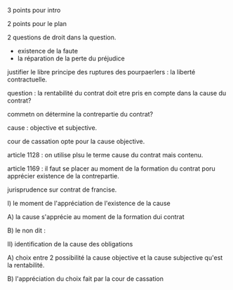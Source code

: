 3 points pour intro

2 points pour le plan

2 questions de droit dans la question. 
- existence de la faute
- la réparation de la perte du préjudice

justifier le libre principe des ruptures des pourpaerlers : la liberté contractuelle. 

question : la rentabilité du contrat doit etre pris en compte dans la cause du contrat?

commetn on détermine la contrepartie du contrat?

cause : objective et subjective.

cour de cassation opte pour la cause objective.

article 1128 : on utilise plsu le terme cause du contrat mais contenu.

article 1169 : il faut se placer au moment de la formation du contrat poru apprécier existence de la contrepartie.


jurisprudence sur contrat de francise. 

I) le moment de l'appréciation de l'existence de la cause

A) la cause s'apprécie au moment de la formation dui contrat

B) le non dit : 

II) identification de la cause des obligations

A) choix entre 2 possibilité  la cause objective et la cause subjective qu'est la rentabilité. 

B) l'appréciation du choix fait par la cour de cassation


